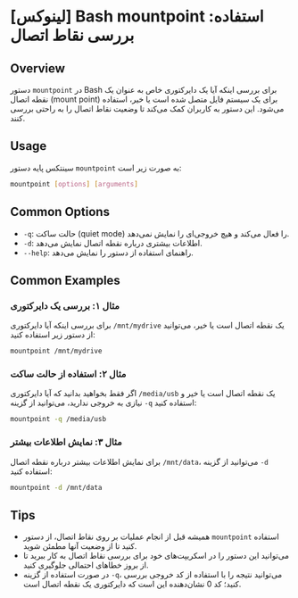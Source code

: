 # [لینوکس] Bash mountpoint استفاده: بررسی نقاط اتصال

## Overview
دستور `mountpoint` در Bash برای بررسی اینکه آیا یک دایرکتوری خاص به عنوان یک نقطه اتصال (mount point) برای یک سیستم فایل متصل شده است یا خیر، استفاده می‌شود. این دستور به کاربران کمک می‌کند تا وضعیت نقاط اتصال را به راحتی بررسی کنند.

## Usage
سینتکس پایه دستور `mountpoint` به صورت زیر است:

```bash
mountpoint [options] [arguments]
```

## Common Options
- `-q`: حالت ساکت (quiet mode) را فعال می‌کند و هیچ خروجی‌ای را نمایش نمی‌دهد.
- `-d`: اطلاعات بیشتری درباره نقطه اتصال نمایش می‌دهد.
- `--help`: راهنمای استفاده از دستور را نمایش می‌دهد.

## Common Examples
### مثال ۱: بررسی یک دایرکتوری
برای بررسی اینکه آیا دایرکتوری `/mnt/mydrive` یک نقطه اتصال است یا خیر، می‌توانید از دستور زیر استفاده کنید:

```bash
mountpoint /mnt/mydrive
```

### مثال ۲: استفاده از حالت ساکت
اگر فقط بخواهید بدانید که آیا دایرکتوری `/media/usb` یک نقطه اتصال است یا خیر و نیازی به خروجی ندارید، می‌توانید از گزینه `-q` استفاده کنید:

```bash
mountpoint -q /media/usb
```

### مثال ۳: نمایش اطلاعات بیشتر
برای نمایش اطلاعات بیشتر درباره نقطه اتصال `/mnt/data`، می‌توانید از گزینه `-d` استفاده کنید:

```bash
mountpoint -d /mnt/data
```

## Tips
- همیشه قبل از انجام عملیات بر روی نقاط اتصال، از دستور `mountpoint` استفاده کنید تا از وضعیت آنها مطمئن شوید.
- می‌توانید این دستور را در اسکریپت‌های خود برای بررسی نقاط اتصال به کار ببرید تا از بروز خطاهای احتمالی جلوگیری کنید.
- در صورت استفاده از گزینه `-q`، می‌توانید نتیجه را با استفاده از کد خروجی بررسی کنید؛ کد 0 نشان‌دهنده این است که دایرکتوری یک نقطه اتصال است.